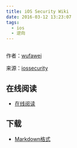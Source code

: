 ```yaml
---
title: iOS Security Wiki
date: 2016-03-12 13:23:07
tags:
  - ios
  - 逆向
---
```


![]()

作者：[wufawei](https://github.com/wufawei)

来源：[iossecurity](https://github.com/wufawei/iossecurity)

<!--more-->

## 在线阅读 ##

+ [在线阅读](http://security.ios-wiki.com/)

## 下载 ##

+ [Markdown格式](https://github.com/wufawei/iossecurity/archive/master.zip)

